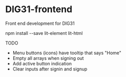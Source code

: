 # DIG31-frontend
Front end development for DIG31

npm install --save lit-element lit-html

TODO
- Menu buttons (icons) have tooltip that says "Home"
- Empty all arrays when signing out
- Add active button indication
- Clear inputs after signin and signup